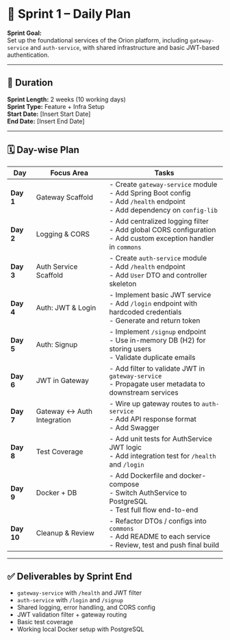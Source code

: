 # 🚀 Sprint 1 – Daily Plan

**Sprint Goal:**  
Set up the foundational services of the Orion platform, including `gateway-service` and `auth-service`, with shared infrastructure and basic JWT-based authentication.

---

## 📅 Duration
**Sprint Length:** 2 weeks (10 working days)  
**Sprint Type:** Feature + Infra Setup  
**Start Date:** [Insert Start Date]  
**End Date:** [Insert End Date]

---

## 🗓️ Day-wise Plan

| Day | Focus Area             | Tasks |
|-----|------------------------|-------|
| **Day 1** | Gateway Scaffold | - Create `gateway-service` module<br>- Add Spring Boot config<br>- Add `/health` endpoint<br>- Add dependency on `config-lib` |
| **Day 2** | Logging & CORS | - Add centralized logging filter<br>- Add global CORS configuration<br>- Add custom exception handler in `commons` |
| **Day 3** | Auth Service Scaffold | - Create `auth-service` module<br>- Add `/health` endpoint<br>- Add `User` DTO and controller skeleton |
| **Day 4** | Auth: JWT & Login | - Implement basic JWT service<br>- Add `/login` endpoint with hardcoded credentials<br>- Generate and return token |
| **Day 5** | Auth: Signup | - Implement `/signup` endpoint<br>- Use in-memory DB (H2) for storing users<br>- Validate duplicate emails |
| **Day 6** | JWT in Gateway | - Add filter to validate JWT in `gateway-service`<br>- Propagate user metadata to downstream services |
| **Day 7** | Gateway ↔ Auth Integration | - Wire up gateway routes to `auth-service`<br>- Add API response format<br>- Add Swagger |
| **Day 8** | Test Coverage | - Add unit tests for AuthService JWT logic<br>- Add integration test for `/health` and `/login` |
| **Day 9** | Docker + DB | - Add Dockerfile and docker-compose<br>- Switch AuthService to PostgreSQL<br>- Test full flow end-to-end |
| **Day 10** | Cleanup & Review | - Refactor DTOs / configs into `commons`<br>- Add README to each service<br>- Review, test and push final build |

---

## ✅ Deliverables by Sprint End

- `gateway-service` with `/health` and JWT filter
- `auth-service` with `/login` and `/signup`
- Shared logging, error handling, and CORS config
- JWT validation filter + gateway routing
- Basic test coverage
- Working local Docker setup with PostgreSQL
